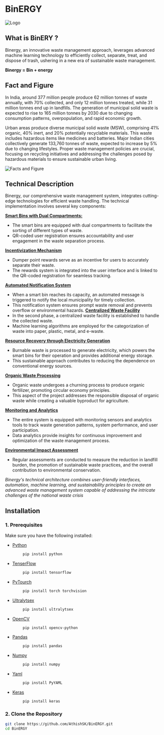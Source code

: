 # BinERGY

![Logo](https://github.com/AthishSK/Nandi_Probot/assets/92356927/b406d2d1-36bf-426a-bb9b-5b7d8edcca54)

## What is BinERY ?

Binergy, an innovative waste management approach, leverages advanced machine learning technology to efficiently collect, separate, treat, and dispose of trash, ushering in a new era of sustainable waste management.

**Binergy = Bin + energy** 

## Fact and Figure

In India, around 377 million people produce 62 million tonnes of waste annually, with 70% collected, and only 12 million tonnes treated, while 31 million tonnes end up in landfills. The generation of municipal solid waste is expected to rise to 165 million tonnes by 2030 due to changing consumption patterns, overpopulation, and rapid economic growth.

Urban areas produce diverse municipal solid waste (MSW), comprising 41% organic, 40% inert, and 20% potentially recyclable materials. This waste includes hazardous items like medicines and batteries. Major Indian cities collectively generate 133,760 tonnes of waste, expected to increase by 5% due to changing lifestyles. Proper waste management policies are crucial, focusing on recycling initiatives and addressing the challenges posed by hazardous materials to ensure sustainable urban living.

![Facts and Figure](https://github.com/AthishSK/Nandi_Probot/assets/92356927/3f3a8de9-9e0a-489c-9460-1e20f41afb36)





## Technical Description

Binergy, our comprehensive waste management system, integrates cutting-edge technologies for efficient waste handling. The technical implementation involves several key components:

**[Smart Bins with Dual Compartments:]()**
- The smart bins are equipped with dual compartments to facilitate the sorting of different types of waste.
- QR-coded user registration ensures accountability and user engagement in the waste separation process.

**[Incentivization Mechanism]()**
 - Dumper point rewards serve as an incentive for users to accurately separate their waste.
- The rewards system is integrated into the user interface and is linked to the QR-coded registration for seamless tracking.

**[Automated Notification System]()**
  - When a smart bin reaches its capacity, an automated message is triggered to notify the local municipality for timely collection.
   - This notification system ensures prompt waste removal and prevents overflow or environmental hazards.
**[Centralized Waste Facility]()**
   - In the second phase, a centralized waste facility is established to handle the collected waste.
   - Machine learning algorithms are employed for the categorization of waste into paper, plastic, metal, and e-waste.

**[Resource Recovery through Electricity Generation]()**
   - Burnable waste is processed to generate electricity, which powers the smart bins for their operation and provides additional energy storage.
   - This sustainable approach contributes to reducing the dependence on conventional energy sources.

**[Organic Waste Processing]()**
   - Organic waste undergoes a churning process to produce organic fertilizer, promoting circular economy principles.
   - This aspect of the project addresses the responsible disposal of organic waste while creating a valuable byproduct for agriculture.

**[Monitoring and Analytics]()**
   - The entire system is equipped with monitoring sensors and analytics tools to track waste generation patterns, system performance, and user participation.
   - Data analytics provide insights for continuous improvement and optimization of the waste management process.

**[Environmental Impact Assessment]()**
- Regular assessments are conducted to measure the reduction in landfill burden, the promotion of sustainable waste practices, and the overall contribution to environmental conservation.

*Binergy's technical architecture combines user-friendly interfaces, automation, machine learning, and sustainability principles to create an advanced waste management system capable of addressing the intricate challenges of the national waste crisis*

## Installation

### 1. Prerequisites

Make sure you have the following installed:

- [Python](https://www.python.org/)
```bash
        pip install python

```
- [TenserFlow](https://www.tensorflow.org/)

```bash
        pip install tensorflow

```
- [PyTourch](https://pytorch.org/) 
```bash
        pip install torch torchvision


```
- [Ultralytsex](https://www.ultralytics.com/) 
```bash
        pip install ultralytsex

```
- [OpenCV](https://opencv.org/)
```bash
        pip install opencv-python

```
- [Pandas](https://pandas.pydata.org/)
```bash
        pip install pandas

```
- [Numpy](https://numpy.org/)
```bash
        pip install numpy

```

- [Yaml](https://yaml.org/)
```basH
        pip install PyYAML

```
- [Keras](https://keras.io/)
```bash
        pip install keras

```


### 2. Clone the Repository

```bash
git clone https://github.com/AthishSK/BinERGY.git
cd BinERGY
```
